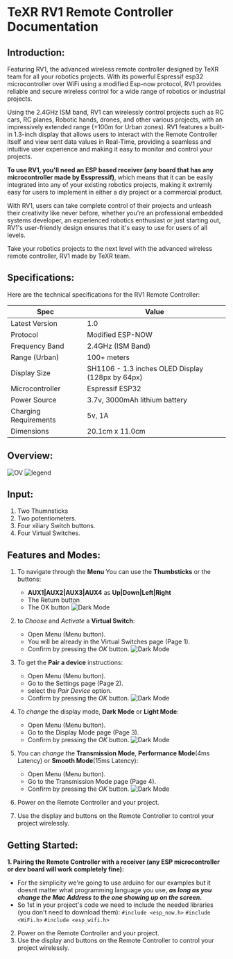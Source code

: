 # TeXR RV1 Remote Controller Documentation

## Introduction:

Featuring RV1, the advanced wireless remote controller designed by TeXR team for all your robotics projects.
With its powerful Espressif esp32 microcontroller over WiFi using a modified Esp-now protocol, RV1 provides reliable and secure wireless control for a wide range of robotics or industrial projects.

Using the 2.4GHz ISM band, RV1 can wirelessly control projects such as RC cars, RC planes, Robotic hands, drones, and other various projects, with an impressively extended range (+100m for Urban zones).
RV1 features a built-in 1.3-inch display that allows users to interact with the Remote Controller itself and view sent data values in Real-Time, providing a seamless and intuitive user experience and making it easy to monitor and control your projects.

**To use RV1, you'll need an ESP based receiver (any board that has any microcontroller made by Esspressif)**, which means that it can be easily integrated into any of your existing robotics projects, making it extremly easy for users to implement in either a diy project or a commercial product.

With RV1, users can take complete control of their projects and unleash their creativity like never before, whether you're an professional embedded systems developer, an experienced robotics enthusiast or just starting out, RV1's user-friendly design ensures that it's easy to use for users of all levels. 

Take your robotics projects to the next level with the advanced wireless remote controller, RV1 made by TeXR team.


## Specifications:

Here are the technical specifications for the RV1 Remote Controller:

| Spec | Value |
| --- | --- |
| Latest Version | 1.0 |
| Protocol | Modified ESP-NOW |
| Frequency Band | 2.4GHz (ISM Band) |
| Range (Urban) | 100+ meters |
| Display Size | SH1106 - 1.3 inches OLED Display (128px by 64px) |
| Microcontroller | Espressif ESP32 |
| Power Source | 3.7v, 3000mAh lithium battery |
| Charging Requirements | 5v, 1A |
| Dimensions | 20.1cm x 11.0cm |


## Overview:

![OV](https://github.com/SND-Labs/TeXR-RV1/blob/main/Documentation/Overview.jpg) ![legend](https://github.com/SND-Labs/TeXR-RV1/blob/main/Documentation/legend.png)


## Input:

1. Two Thumnsticks
2. Two potentiometers.
3. Four xiliary Switch buttons.
4. Four Virtual Switches.

## Features and Modes:

1.  To navigate through the **Menu** You can use the **Thumbsticks** or the buttons:
      * **AUX1|AUX2|AUX3|AUX4** as **Up|Down|Left|Right**
      * The Return button
      * The OK button
![Dark Mode]()

2.  to *Choose* and *Activate* a **Virtual Switch**:
      * Open Menu (Menu button).
      * You will be already in the Virtual Switches page (Page 1).
      * Confirm by pressing the *OK* button.
![Dark Mode]()

3.  To get the **Pair a device** instructions:
      * Open Menu (Menu button).
      * Go to the Settings page (Page 2).
      * select the *Pair Device* option.
      * Confirm by pressing the *OK* button.
![Dark Mode]()

4.  To *change* the display mode, **Dark Mode** or **Light Mode**:
      * Open Menu (Menu button).
      * Go to the Display Mode page (Page 3).
      * Confirm by pressing the *OK* button.
![Dark Mode]()

5.  You can *change* the **Transmission Mode**, **Performance Mode**(4ms Latency) or **Smooth Mode**(15ms Latency):
      * Open Menu (Menu button).
      * Go to the Transmission Mode page (Page 4).
      * Confirm by pressing the *OK* button.
![Dark Mode]()

2. Power on the Remote Controller and your project.
3. Use the display and buttons on the Remote Controller to control your project wirelessly.

## Getting Started:

**1. Pairing the Remote Controller with a receiver (any ESP microcontroller or dev board will work completely fine):** 
  - For the simplicity we're going to use arduino for our examples but it doesnt matter what programming language you use, ***as long as you change the Mac Address to     the one showing up on the screen.***
  - So 1st in your project's code we need to include the needed libraries (you don't need to download them):
   ``#include <esp_now.h>``
   ``#include <WiFi.h>``
   ``#include <esp_wifi.h>``
      
2. Power on the Remote Controller and your project.
3. Use the display and buttons on the Remote Controller to control your project wirelessly.
